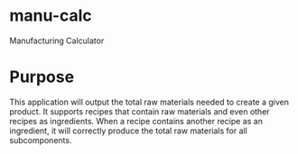 # manu-calc
Manufacturing Calculator

# Purpose
This application will output the total raw materials needed to create a given product. It supports recipes that contain raw materials and even other recipes as ingredients. When a recipe contains another recipe as an ingredient, it will correctly produce the total raw materials for all subcomponents.

